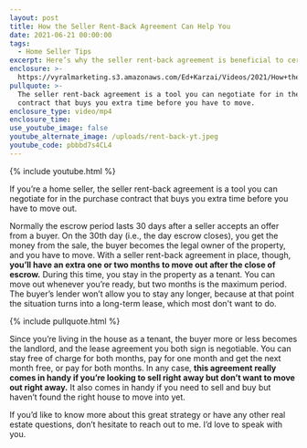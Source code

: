 ```yaml
---
layout: post
title: How the Seller Rent-Back Agreement Can Help You
date: 2021-06-21 00:00:00
tags:
  - Home Seller Tips
excerpt: Here’s why the seller rent-back agreement is beneficial to certain sellers.
enclosure: >-
  https://vyralmarketing.s3.amazonaws.com/Ed+Karzai/Videos/2021/How+the+Seller+Rent-Back+Agreement+Can+Help+You.mp4
pullquote: >-
  The seller rent-back agreement is a tool you can negotiate for in the purchase
  contract that buys you extra time before you have to move.
enclosure_type: video/mp4
enclosure_time:
use_youtube_image: false
youtube_alternate_image: /uploads/rent-back-yt.jpeg
youtube_code: pbbbd7s4CL4
---
```

{% include youtube.html %}

If you’re a home seller, the seller rent-back agreement is a tool you can negotiate for in the purchase contract that buys you extra time before you have to move out.&nbsp;

Normally the escrow period lasts 30 days after a seller accepts an offer from a buyer. On the 30th day (i.e., the day escrow closes), you get the money from the sale, the buyer becomes the legal owner of the property, and you have to move. With a seller rent-back agreement in place, though, **you’ll have an extra one or two months to move out after the close of escrow.** During this time, you stay in the property as a tenant. You can move out whenever you’re ready, but two months is the maximum period. The buyer’s lender won’t allow you to stay any longer, because at that point the situation turns into a long-term lease, which most don't want to do.&nbsp;&nbsp;

{% include pullquote.html %}

Since you’re living in the house as a tenant, the buyer more or less becomes the landlord, and the lease agreement you both sign is negotiable. You can stay free of charge for both months, pay for one month and get the next month free, or pay for both months. In any case, **this agreement really comes in handy if you’re looking to sell right away but don’t want to move out right away.** It also comes in handy if you need to sell and buy but haven’t found the right house to move into yet.&nbsp;

If you’d like to know more about this great strategy or have any other real estate questions, don’t hesitate to reach out to me. I’d love to speak with you.
